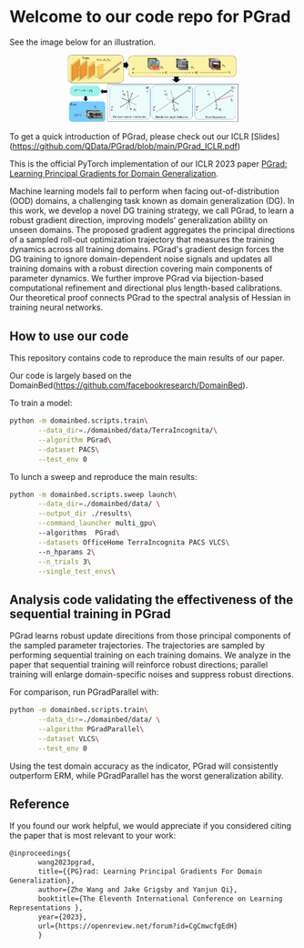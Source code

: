 # Welcome to our code repo for PGrad

See the image below for an illustration.
<p align='center'><img src="https://github.com/QData/PGrad/blob/main/figures/framework.pdf" alt="cdsprites" width="300"/></p>

To get a quick introduction of PGrad, please check out our ICLR [Slides] (https://github.com/QData/PGrad/blob/main/PGrad_ICLR.pdf)

This is the official PyTorch implementation of our ICLR 2023 paper [PGrad: Learning Principal Gradients for Domain Generalization](https://openreview.net/pdf?id=CgCmwcfgEdH).

Machine learning models fail to perform when facing out-of-distribution (OOD) domains, a challenging task known as domain generalization (DG). In this work, we develop a novel DG training strategy, we call PGrad, to learn a robust gradient direction, improving models' generalization ability on unseen domains.  The proposed gradient aggregates the principal directions of a sampled roll-out optimization trajectory that measures the training dynamics across all training domains. PGrad's gradient design forces the DG training to ignore domain-dependent noise signals and updates all training domains with a robust direction covering main components of parameter dynamics.  We further improve PGrad via bijection-based computational refinement and directional plus length-based calibrations. Our theoretical proof connects PGrad to the spectral analysis of Hessian in training neural networks. 

## How to use our code

This repository contains code to reproduce the main results of our paper.

Our code is largely based on the DomainBed(https://github.com/facebookresearch/DomainBed).

To train a model: 

```sh
python -m domainbed.scripts.train\
       --data_dir=./domainbed/data/TerraIncognita/\
       --algorithm PGrad\
       --dataset PACS\
       --test_env 0
```

To lunch a sweep and reproduce the main results:

```sh
python -m domainbed.scripts.sweep launch\
       --data_dir=./domainbed/data/ \
       --output_dir ./results\
       --command_launcher multi_gpu\ 
       --algorithms  PGrad\
       --datasets OfficeHome TerraIncognita PACS VLCS\ 
       --n_hparams 2\
       --n_trials 3\
       --single_test_envs\
```

## Analysis code validating the effectiveness of the sequential training in PGrad

PGrad learns robust update direcitions from those principal components of the sampled parameter trajectories. The trajectories are sampled by performing sequential training on each training domains. We analyze in the paper that sequential training will reinforce robust directions; parallel training will enlarge domain-specific noises and suppress robust directions. 

For comparison, run PGradParallel with:

```sh
python -m domainbed.scripts.train\
       --data_dir=./domainbed/data/ \
       --algorithm PGradParallel\
       --dataset VLCS\
       --test_env 0
```

Using the test domain accuracy as the indicator, PGrad will consistently outperform ERM, while PGradParallel has the worst generalization ability.

## Reference

If you found our work helpful, we would appreciate if you considered citing the paper that is most relevant to your work:

```
@inproceedings{
       wang2023pgrad,
       title={{PG}rad: Learning Principal Gradients For Domain Generalization},
       author={Zhe Wang and Jake Grigsby and Yanjun Qi},
       booktitle={The Eleventh International Conference on Learning Representations },
       year={2023},
       url={https://openreview.net/forum?id=CgCmwcfgEdH}
       }
```




